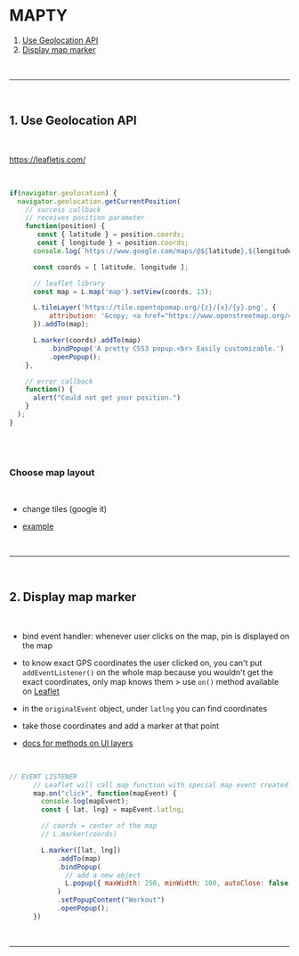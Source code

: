 # MAPTY

1. [Use Geolocation API](#1-use-geolocation-api)
2. [Display map marker](#2-display-map-marker)

<br><hr /><br>

## 1. Use Geolocation API

<br>

https://leafletjs.com/

<br>

```js
if(navigator.geolocation) {
  navigator.geolocation.getCurrentPosition(
    // success callback
    // receives position parameter
    function(position) {
       const { latitude } = position.coords;
       const { longitude } = position.coords;
      console.log(`https://www.google.com/maps/@${latitude},${longitude}`);

      const coords = [ latitude, longitude ];

      // leaflet library
      const map = L.map('map').setView(coords, 13);

      L.tileLayer('https://tile.opentopomap.org/{z}/{x}/{y}.png', {
          attribution: '&copy; <a href="https://www.openstreetmap.org/copyright">OpenStreetMap</a> contributors'
      }).addTo(map);

      L.marker(coords).addTo(map)
          .bindPopup('A pretty CSS3 popup.<br> Easily customizable.')
          .openPopup();
    },

    // error callback
    function() {
      alert("Could not get your position.")
    }
  );
}
```

<br><br>

### Choose map layout
<br>

- change tiles (google it)

- [example](https://openmaptiles.org/)

<br><hr /><br>

## 2. Display map marker
<br>

- bind event handler: whenever user clicks on the map, pin is displayed on the map

- to know exact GPS coordinates the user clicked on, you can't put `addEventListener()` on the whole map because you wouldn't get the exact coordinates, only map knows them > use `on()` method available on [Leaflet](https://leafletjs.com/reference.html#featuregroup)

- in the `originalEvent` object, under `latlng` you can find coordinates

- take those coordinates and add a marker at that point

- [docs for methods on UI layers](https://leafletjs.com/reference.html#marker)
<br>

```js
// EVENT LISTENER
      // Leaflet will call map function with special map event created by Leaflet
      map.on("click", function(mapEvent) {
        console.log(mapEvent);
        const { lat, lng} = mapEvent.latlng;

        // coords = center of the map
        // L.marker(coords)

        L.marker([lat, lng])
            .addTo(map)
            .bindPopup(
              // add a new object
              L.popup({ maxWidth: 250, minWidth: 100, autoClose: false, closeOnClick: false, className: "running-popup" })
            )
            .setPopupContent("Workout")
            .openPopup();
      })
```

<br><hr /><br>